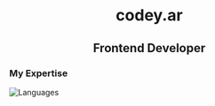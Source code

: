 <h1 align='center'>codey.ar</h1>
<h2 align='center'>Frontend Developer</h2>
<h3>My Expertise</h3>
<img src='https://skillicons.dev/icons?i=html,css,js,tailwind,git,github)&theme=dark&perline=15' alt='Languages'>
